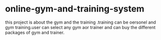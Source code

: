# online-gym-and-training-system
this project is about the gym and the training .training can be oersonel and gym training.user can select any gym aor trainer and can buy the different packages of gym and trainer.
